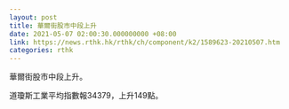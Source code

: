 ```yaml
---
layout: post
title: 華爾街股市中段上升
date: 2021-05-07 02:00:30.000000000 +08:00
link: https://news.rthk.hk/rthk/ch/component/k2/1589623-20210507.htm
categories: rthk
---
```


華爾街股市中段上升。

道瓊斯工業平均指數報34379，上升149點。
